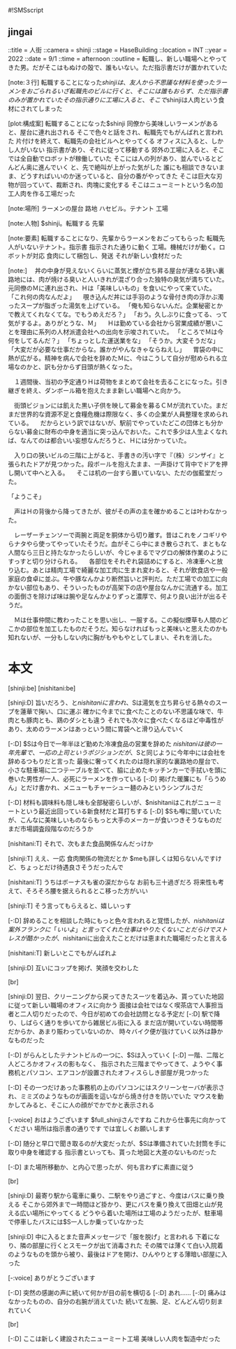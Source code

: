 #!SMSscript

## jingai

::title = 人街
::camera = shinji
::stage = HaseBuilding
::location = INT
::year = 2022
::date = 9/1
::time = afternoon
::outline = 転職し、新しい職場へとやってきた男。だがそこはもぬけの殻で、誰もいない。ただ指示書だけが置かれていた

[note:３行]
転職することになった$shinjiは、友人から不思議な材料を使ったラーメンをおごられる
いざ転職先のビルに行くと、そこには誰もおらず、ただ指示書のみが置かれていた
その指示通りに工場に入ると、そこで$shinjiは人肉という食材にされてしまった

[plot:構成案]
転職することになった$shinji
同僚から美味しいラーメンがあると、屋台に連れ出される
そこで色々と話をされ、転職先でもがんばれと言われた
片付けを終えて、転職先の会社ビルへとやってくる
オフィスに入ると、しかし人がいない
指示書があり、それに従って移動する
郊外の工場に入ると、そこでは全自動でロボットが稼働していた
そこには人の列があり、並んでいるとどんどん奥に進んでいく
と、先で絶叫が上がった気がした
誰にも相談できないまま、どうすればいいのか迷っていると、自分の番がやってきた
そこは巨大な刃物が回っていて、裁断され、肉塊に変化する
そこはニューミートという名の加工人肉を作る工場だった

[note:場所]
ラーメンの屋台
路地
ハセビル。テナント
工場

[note:人物]
$shinji。転職する
先輩

[note:要素]
転職することになり、先輩からラーメンをおごってもらった
転職先
人がいないテナント。指示書
指示された通りに動く
工場。機械だけが動く。ロボットが対応
食肉にして梱包し、発送
それが新しい食材だった

[note:]
　丼の中身が見えないくらいに蒸気と煙が立ち昇る屋台が連なる狭い裏路地には、肉が焼ける臭いと人いきれが混ざり合った独特の臭気が満ちていた。元同僚のＭに連れ出され、Ｈは「美味しいもの」を食いにやって来ていた。
「これ何の肉なんだよ」
　覗き込んだ丼には手羽のような骨付き肉の浮かぶ濁ったスープが脂ぎった湯気を上げている。
「俺も知らないんだ。企業秘密とかで教えてくれなくてな。でもうめえだろ？」
「おう。久しぶりに食ってる、って気がするよ。ありがとうな、Ｍ」
　Ｈは勤めている会社から営業成績が悪いことを理由に系列の人材派遣会社への出向を示唆されていた。
「ところでＭは今何をしてるんだ？」
「ちょっとした運送業をな」
「そうか。大変そうだな」
「大変だが必要な仕事だからな。誰かがやんなきゃならねえし」
　胃袋の中に熱が広がる。精神を病んで会社を辞めたＭに、今はこうして自分が慰められる立場なのかと、訳も分からず目頭が熱くなった。


　１週間後、当初の予定通りＨは荷物をまとめて会社を去ることになった。引き継ぎを終え、ダンボール箱を抱えたまま新しい職場へと向かう。

　街頭ビジョンには飢えた黒い子供を映して募金を募るＣＭが流れていた。まだまだ世界的な資源不足と食糧危機は際限なく、多くの企業が人員整理を求められている。
　だからという訳ではないが、駅前でやっていたどこの団体とも分からない募金に財布の中身を適当に突っ込んでおいた。これで多少は人生よくなれば、なんてのは都合いい妄想なんだろうと、Ｈには分かっていた。

　入り口の狭いビルの三階に上がると、手書きの汚い字で『（株）ジンザイ』と張られたドアが見つかった。段ボールを抱えたまま、一声掛けて背中でドアを押し開いて中へと入る。
　そこは机の一台すら置いていない、ただの伽藍堂だった。

「ようこそ」

　声はＨの背後から降ってきたが、彼がその声の主を確かめることは叶わなかった。


　レーザーチェンソーで両腕と両足を胴体から切り離す。昔はこれをノコギリやらナタやら使ってやっていたそうだ。血がそこら中にまき散らされて、まともな人間なら三日と持たなかったらしいが、今じゃまるでマグロの解体作業のようにすっすと切り分けられる。
　各部位をそれぞれ袋詰めにすると、冷凍車へと放り込む。あとは精肉工場で綺麗な加工肉に生まれ変わると、それが飲食店や一般家庭の食卓に並ぶ。牛や豚なんかより断然旨いと評判だ。ただ工場での加工に向かない部位もあり、そういったものが高架下の店や屋台なんかに流通する。加工の面倒さを除けば味は腕や足なんかよりずっと濃厚で、何より良い出汁が出るそうだ。

　Ｍは仕事仲間に教わったことを思い出し、一服する。この擬似煙草も人間のどこかの部位を加工したものだそうだ。知らなければもっと美味いと思えたのかも知れないが、一分もしない内に胸がもやもやとしてしまい、それを消した。


# 本文

[shinji:be]
[nishitani:be]

[shinji:D]
旨いだろう、と$nishitaniに言われ、$Sは湯気を立ち昇らせる熱々のスープを蓮華で掬い、口に運ぶ
確かに今までに食べたことのない不思議な味で、牛肉とも豚肉とも、鶏のダシとも違う
それでも次々に食べたくなるほど中毒性があり、太めのラーメンはあっという間に胃袋へと滑り込んでいく

[-:D]
$Sは今日で一年半ほど勤めた冷凍食品の営業を辞めた
$nishitaniは彼の一年先輩で、一応の上司というポジションだが、$Sと同じように今年中には会社を辞めるつもりだと言った
最後に奢ってくれたのは隠れ家的な裏路地の屋台で、
小さな駐車場に二つテーブルを並べて、脇に止めたキッチンカーで手拭いを頭に巻いた男性が一人、必死にラーメンを作っている
[-:D]
掲げた暖簾にも「らうめん」とだけ書かれ、メニューもチャーシュー麺のみというシンプルさだ

[-:D]
材料も調味料も隠し味も全部秘密らしいが、$nishitaniはこれがニューミートという最近出回っている新食材だと耳打ちする
[-:D]
$Sも噂に聞いていたが、こんなに美味しいものならもっと大手のメーカーが食いつきそうなものだ
まだ市場調査段階なのだろうか

[nishitani:T]
それで、次もまた食品関係なんだっけか

[shinji:T]
ええ、一応
食肉関係の物流だとか
$meも詳しくは知らないんですけど、ちょっとだけ待遇良さそうだったんで

[nishitani:T]
うちはボーナスも雀の涙だからな
お前も三十過ぎだろ
将来性も考えて、そろそろ腰を据えられるとこ移った方がいい

[shinji:T]
そう言ってもらえると、嬉しいっす

[-:D]
辞めることを相談した時にもっと色々言われると覚悟したが、$nishitaniは案外フランクに「いいよ」と言ってくれた
仕事はやりたくないことだらけでストレスが酷かったが、$nishitaniに出会えたことだけは恵まれた職場だったと言える

[nishitani:T]
新しいとこでもがんばれよ

[shinji:D]
互いにコップを掲げ、笑顔を交わした

[br]

[shinji:D]
翌日、クリーニングから戻ってきたスーツを着込み、貰っていた地図に従って新しい職場のオフィスに向かう
面接は会社ではなく喫茶店で人事担当者と二人切りだったので、今日が初めての会社訪問となる予定だ
[-:D]
駅で降り、しばらく通りを歩いてから雑居ビル街に入る
まだ店が開いていない時間帯だからか、あまり賑わっていないのか、
時々バイク便が抜けていく以外は静かなものだった

[-:D]
がらんとしたテナントビルの一つに、$Sは入っていく
[-:D]
一階、二階と人どころかオフィスの影もなく、
指示された三階までやってきて、ようやく事務机とパソコン、エアコンが設置されたオフィスらしき部屋が見つかった

[-:D]
その一つだけあった事務机の上のパソコンにはスクリーンセーバが表示され、ミミズのようなものが画面を這いながら焼き付きを防いでいた
マウスを動かしてみると、そこに人の顔がでかでかと表示される

[-:voice]
おはようございます
$full_shinjiさんですね
これから仕事先に向かってください
場所は指示書の通りです
では宜しくお願いします

[-:D]
随分と早口で聞き取るのが大変だったが、$Sは準備されていた封筒を手に取り中身を確認する
指示書といっても、貰った地図と大差のないものだった

[-:D]
また場所移動か、と内心で思ったが、何も言わずに素直に従う

[br]

[shinji:D]
最寄り駅から電車に乗り、二駅をやり過ごすと、今度はバスに乗り換える
そこから郊外まで一時間ほど掛かり、更にバスを乗り換えて田畑と山が見える広い場所にやってくる
どうやら着いた場所は工場のようだったが、駐車場で停車したバスには$S一人しか乗っていなかった

[shinji:D]
中に入るとまた音声メッセージで「服を脱げ」と言われる
下着になり、隣の部屋に行くとスモークが出て消毒された
その隣では薄くて白い入院着のようなものを頭から被り、最後はドアを開け、ひんやりとする薄暗い部屋に入った

[-:voice]
ありがとうございます

[-:D]
突然の感謝の声に続いて何かが目の前を横切る
[-:D]
あれ……
[-:D]
痛みはなかったものの、自分の右腕が消えていた
続いて左腕、足、どんどん切り刻まれていく

[br]

[-:D]
ここは新しく建設されたニューミート工場
美味しい人肉を製造中だった

